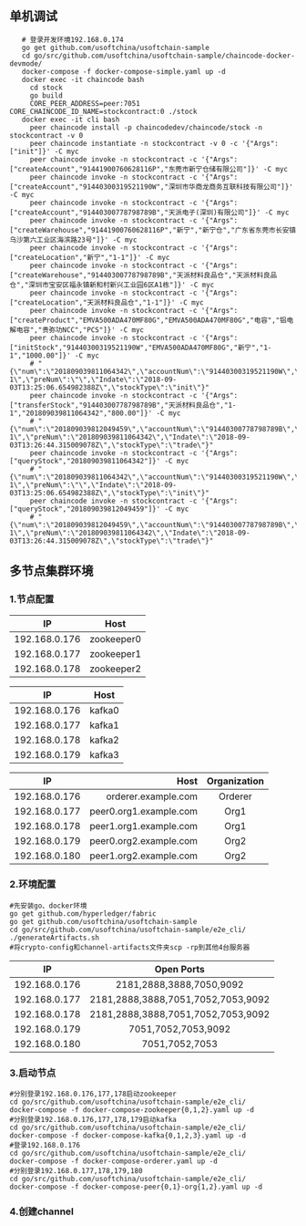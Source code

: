 ## 单机调试

```shell
   # 登录开发环境192.168.0.174
   go get github.com/usoftchina/usoftchain-sample
   cd go/src/github.com/usoftchina/usoftchain-sample/chaincode-docker-devmode/
   docker-compose -f docker-compose-simple.yaml up -d
   docker exec -it chaincode bash
     cd stock
     go build
     CORE_PEER_ADDRESS=peer:7051 CORE_CHAINCODE_ID_NAME=stockcontract:0 ./stock
   docker exec -it cli bash
     peer chaincode install -p chaincodedev/chaincode/stock -n stockcontract -v 0
     peer chaincode instantiate -n stockcontract -v 0 -c '{"Args":["init"]}' -C myc
     peer chaincode invoke -n stockcontract -c '{"Args":["createAccount","91441900760628116P","东莞市新宁仓储有限公司"]}' -C myc
     peer chaincode invoke -n stockcontract -c '{"Args":["createAccount","91440300319521190W","深圳市华商龙商务互联科技有限公司"]}' -C myc
     peer chaincode invoke -n stockcontract -c '{"Args":["createAccount","91440300778798789B","天派电子(深圳)有限公司"]}' -C myc
     peer chaincode invoke -n stockcontract -c '{"Args":["createWarehouse","91441900760628116P","新宁","新宁仓","广东省东莞市长安镇乌沙第六工业区海滨路23号"]}' -C myc
     peer chaincode invoke -n stockcontract -c '{"Args":["createLocation","新宁","1-1"]}' -C myc
     peer chaincode invoke -n stockcontract -c '{"Args":["createWarehouse","91440300778798789B","天派材料良品仓","天派材料良品仓","深圳市宝安区福永镇新和村新兴工业园6区A1栋"]}' -C myc
     peer chaincode invoke -n stockcontract -c '{"Args":["createLocation","天派材料良品仓","1-1"]}' -C myc
     peer chaincode invoke -n stockcontract -c '{"Args":["createProduct","EMVA500ADA470MF80G","EMVA500ADA470MF80G","电容","铝电解电容","贵弥功NCC","PCS"]}' -C myc
     peer chaincode invoke -n stockcontract -c '{"Args":["initStock","91440300319521190W","EMVA500ADA470MF80G","新宁","1-1","1000.00"]}' -C myc
     # "{\"num\":\"201809039811064342\",\"accountNum\":\"91440300319521190W\",\"productNum\":\"EMVA500ADA470MF80G\",\"quantity\":1000,\"warehouseName\":\"\346\226\260\345\256\201\",\"locationName\":\"1-1\",\"preNum\":\"\",\"Indate\":\"2018-09-03T13:25:06.654982388Z\",\"stockType\":\"init\"}"
     peer chaincode invoke -n stockcontract -c '{"Args":["transferStock","91440300778798789B","天派材料良品仓","1-1","201809039811064342","800.00"]}' -C myc
     # "{\"num\":\"201809039812049459\",\"accountNum\":\"91440300778798789B\",\"productNum\":\"EMVA500ADA470MF80G\",\"quantity\":800,\"warehouseName\":\"\345\244\251\346\264\276\346\235\220\346\226\231\350\211\257\345\223\201\344\273\223\",\"locationName\":\"1-1\",\"preNum\":\"201809039811064342\",\"Indate\":\"2018-09-03T13:26:44.315009078Z\",\"stockType\":\"trade\"}"
     peer chaincode invoke -n stockcontract -c '{"Args":["queryStock","201809039811064342"]}' -C myc
     # "{\"num\":\"201809039811064342\",\"accountNum\":\"91440300319521190W\",\"productNum\":\"EMVA500ADA470MF80G\",\"quantity\":200,\"warehouseName\":\"\346\226\260\345\256\201\",\"locationName\":\"1-1\",\"preNum\":\"\",\"Indate\":\"2018-09-03T13:25:06.654982388Z\",\"stockType\":\"init\"}"
     peer chaincode invoke -n stockcontract -c '{"Args":["queryStock","201809039812049459"]}' -C myc
     # "{\"num\":\"201809039812049459\",\"accountNum\":\"91440300778798789B\",\"productNum\":\"EMVA500ADA470MF80G\",\"quantity\":800,\"warehouseName\":\"\345\244\251\346\264\276\346\235\220\346\226\231\350\211\257\345\223\201\344\273\223\",\"locationName\":\"1-1\",\"preNum\":\"201809039811064342\",\"Indate\":\"2018-09-03T13:26:44.315009078Z\",\"stockType\":\"trade\"}"

```

## 多节点集群环境

### 1.节点配置

| IP        | Host   |
| --------   | :-----: |
| 192.168.0.176  | zookeeper0 |
| 192.168.0.177  | zookeeper1   |
| 192.168.0.178  | zookeeper2   |

| IP        | Host   |
| --------   | :-----: |
| 192.168.0.176  | kafka0 |
| 192.168.0.177  | kafka1   |
| 192.168.0.178  | kafka2   |
| 192.168.0.179  | kafka3   |

| IP        | Host   |  Organization  |
| --------   | -----:  | :----:  |
| 192.168.0.176  | orderer.example.com | Orderer |
| 192.168.0.177  | peer0.org1.example.com   | Org1 |
| 192.168.0.178  | peer1.org1.example.com   | Org1 |
| 192.168.0.179  | peer0.org2.example.com   | Org2 |
| 192.168.0.180  | peer1.org2.example.com   | Org2 |



### 2.环境配置
```shell
#先安装go、docker环境
go get github.com/hyperledger/fabric
go get github.com/usoftchina/usoftchain-sample
cd go/src/github.com/usoftchina/usoftchain-sample/e2e_cli/
./generateArtifacts.sh
#将crypto-config和channel-artifacts文件夹scp -rp到其他4台服务器
```

| IP        | Open Ports  |
| --------   | :----:  |
| 192.168.0.176  | 2181,2888,3888,7050,9092 |
| 192.168.0.177  | 2181,2888,3888,7051,7052,7053,9092 |
| 192.168.0.178  | 2181,2888,3888,7051,7052,7053,9092 |
| 192.168.0.179  | 7051,7052,7053,9092 |
| 192.168.0.180  | 7051,7052,7053 |

### 3.启动节点

```shell
#分别登录192.168.0.176,177,178启动zookeeper
cd go/src/github.com/usoftchina/usoftchain-sample/e2e_cli/
docker-compose -f docker-compose-zookeeper{0,1,2}.yaml up -d
#分别登录192.168.0.176,177,178,179启动kafka
cd go/src/github.com/usoftchina/usoftchain-sample/e2e_cli/
docker-compose -f docker-compose-kafka{0,1,2,3}.yaml up -d
#登录192.168.0.176
cd go/src/github.com/usoftchina/usoftchain-sample/e2e_cli/
docker-compose -f docker-compose-orderer.yaml up -d
#分别登录192.168.0.177,178,179,180
cd go/src/github.com/usoftchina/usoftchain-sample/e2e_cli/
docker-compose -f docker-compose-peer{0,1}-org{1,2}.yaml up -d
```

### 4.创建channel
